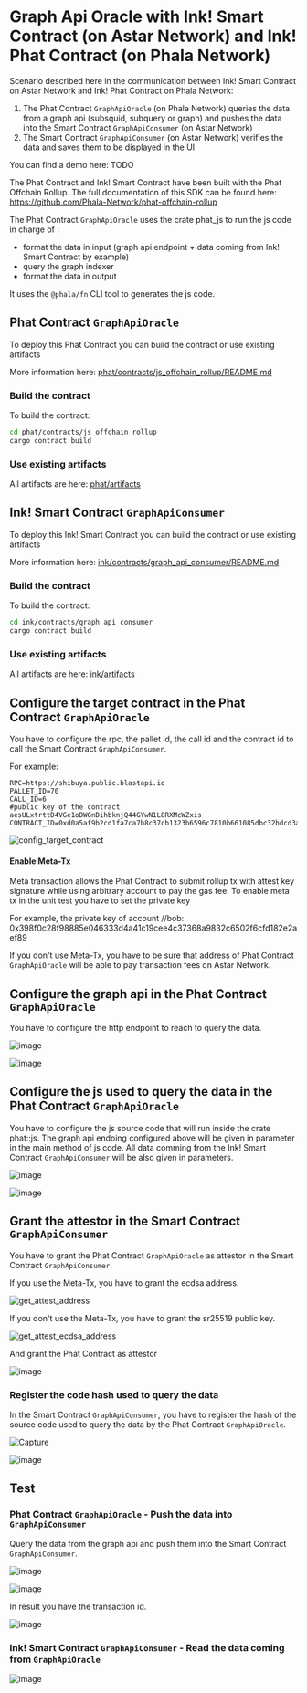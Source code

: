 # Graph Api Oracle with Ink! Smart Contract (on Astar Network) and Ink! Phat Contract (on Phala Network)

Scenario described here in the communication between Ink! Smart Contract on Astar Network and Ink! Phat Contract on Phala Network:
1) The Phat Contract `GraphApiOracle` (on Phala Network) queries the data from a graph api (subsquid, subquery or graph) and pushes the data into the Smart Contract `GraphApiConsumer` (on Astar Network)
2) The Smart Contract `GraphApiConsumer` (on Astar Network) verifies the data and saves them to be displayed in the UI 

You can find a demo here: TODO

The Phat Contract and Ink! Smart Contract have been built with the Phat Offchain Rollup.
The full documentation of this SDK can be found here: https://github.com/Phala-Network/phat-offchain-rollup

The Phat Contract `GraphApiOracle` uses the crate phat_js to run the js code in charge of :
 - format the data in input (graph api endpoint + data coming from Ink! Smart Contract by example)
 - query the graph indexer 
 - format the data in output 

It uses the `@phala/fn` CLI tool to generates the js code.


## Phat Contract `GraphApiOracle`

To deploy this Phat Contract you can build the contract or use existing artifacts

More information here: [phat/contracts/js_offchain_rollup/README.md](phat/contracts/js_offchain_rollup/README.md)

### Build the contract

To build the contract:
```bash
cd phat/contracts/js_offchain_rollup
cargo contract build
```

### Use existing artifacts
All artifacts are here: [phat/artifacts](phat/artifacts)


## Ink! Smart Contract `GraphApiConsumer`

To deploy this Ink! Smart Contract you can build the contract or use existing artifacts

More information here: [ink/contracts/graph_api_consumer/README.md](ink/contracts/graph_api_consumer/README.md)

### Build the contract

To build the contract:
```bash
cd ink/contracts/graph_api_consumer
cargo contract build
```

### Use existing artifacts
All artifacts are here: [ink/artifacts](ink/artifacts)



## Configure the target contract in the Phat Contract `GraphApiOracle`
You have to configure the rpc, the pallet id, the call id and the contract id to call the Smart Contract `GraphApiConsumer`.

For example:
```
RPC=https://shibuya.public.blastapi.io
PALLET_ID=70
CALL_ID=6
#public key of the contract aesULxtrttD4VGe1oDWGnDihbknjQ44GYwN1L8RXMcWZxis
CONTRACT_ID=0xd0a5af9b2cd1fa7ca7b8c37cb1323b6596c7810b661085dbc32bdcd3a498219c
```

![config_target_contract](https://github.com/GuiGou12358/decentralized_oracle-graph-api-oracle/assets/92046056/aef288ae-3f8d-4c52-a92b-170c9ab20340)

#### Enable Meta-Tx

Meta transaction allows the Phat Contract to submit rollup tx with attest key signature while using arbitrary account to pay the gas fee. 
To enable meta tx in the unit test you have to set the private key

For example, the private key of account //bob: 0x398f0c28f98885e046333d4a41c19cee4c37368a9832c6502f6cfd182e2aef89

If you don't use Meta-Tx, you have to be sure that address of Phat Contract `GraphApiOracle` will be able to pay transaction fees on Astar Network.

## Configure the graph api in the Phat Contract `GraphApiOracle`

You have to configure the http endpoint to reach to query the data.

![image](https://github.com/GuiGou12358/decentralized_oracle-graph-api-oracle/assets/92046056/47aaddf7-267f-4259-9f87-970cab903cca)

![image](https://github.com/GuiGou12358/decentralized_oracle-graph-api-oracle/assets/92046056/5e2557fc-f32b-45b0-a53e-46cf1a14154e)

## Configure the js used to query the data in the Phat Contract `GraphApiOracle`

You have to configure the js source code that will run inside the crate phat::js.
The graph api endoing configured above will be given in parameter in the main method of js code.
All data comming from the Ink! Smart Contract `GraphApiConsumer` will be also given in parameters. 

![image](https://github.com/GuiGou12358/decentralized_oracle-graph-api-oracle/assets/92046056/99ce49cb-7e67-4b9a-8c1a-d88a69231742)

![image](https://github.com/GuiGou12358/decentralized_oracle-graph-api-oracle/assets/92046056/29935b5f-5ee4-4747-bbce-e93260ea3038)

## Grant the attestor in the Smart Contract `GraphApiConsumer`
You have to grant the Phat Contract `GraphApiOracle` as attestor in the Smart Contract `GraphApiConsumer`.

If you use the Meta-Tx, you have to grant the ecdsa address.

![get_attest_address](https://github.com/GuiGou12358/decentralized_oracle-graph-api-oracle/assets/92046056/2bda019b-5af3-4bf7-bd0a-c26f91761181)

If you don't use the Meta-Tx, you have to grant the sr25519 public key.

![get_attest_ecdsa_address](https://github.com/GuiGou12358/decentralized_oracle-graph-api-oracle/assets/92046056/1b87935d-36d7-459c-a42a-e1e13b91e24f)

And grant the Phat Contract as attestor 

![image](https://github.com/GuiGou12358/decentralized_oracle-graph-api-oracle/assets/92046056/f4b03e5d-0b89-428f-9257-03ec18e9a3af)

### Register the code hash used to query the data

In the Smart Contract `GraphApiConsumer`, you have to register the hash of the source code used to query the data by the Phat Contract `GraphApiOracle`.

![Capture](https://github.com/GuiGou12358/decentralized_oracle-graph-api-oracle/assets/92046056/7f91b067-a172-4812-9e24-c58f7a3a6b1e)

![image](https://github.com/GuiGou12358/decentralized_oracle-graph-api-oracle/assets/92046056/418ae2d4-3008-4cae-9c7f-7baa2b2048cb)

## Test

### Phat Contract `GraphApiOracle` - Push the data into `GraphApiConsumer`

Query the data from the graph api and push them into the Smart Contract `GraphApiConsumer`.

![image](https://github.com/GuiGou12358/decentralized_oracle-graph-api-oracle/assets/92046056/67fd24f3-1cdf-432d-ac65-d59655d0d7c5)

![image](https://github.com/GuiGou12358/decentralized_oracle-graph-api-oracle/assets/92046056/29cb83f1-c866-4534-ac55-e1eb22385731)

In result you have the transaction id.

![image](https://github.com/GuiGou12358/decentralized_oracle-graph-api-oracle/assets/92046056/33a500fe-8586-4c73-9948-8c3f16ffc394)

### Ink! Smart Contract `GraphApiConsumer` - Read the data coming from `GraphApiOracle`

![image](https://github.com/GuiGou12358/decentralized_oracle-graph-api-oracle/assets/92046056/96465498-4644-4705-84e2-c345389079c2)


